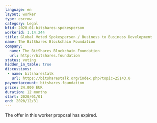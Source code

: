 ```yaml
---
language: en
layout: worker
type: escrow
category: Legal
bfid: 2020-01-bitshares-spokesperson
workerid: 1.14.244
title: Global Voted Spokesperson / Business to Business Development
name: The BitShares Blockchain Foundation
company:
  name: The BitShares Blockchain Foundation
  url: http://bitshares.foundation
status: voting
hidden_in_table: true
discussions:
 - name: bitsharestalk
   url: https://bitsharestalk.org/index.php?topic=25143.0
paymentaccount: bitshares.foundation
price: 24.000 EUR
duration: 12 months
start: 2020/01/01
end: 2020/12/31
---
```


The offer in this worker proposal has expired.
